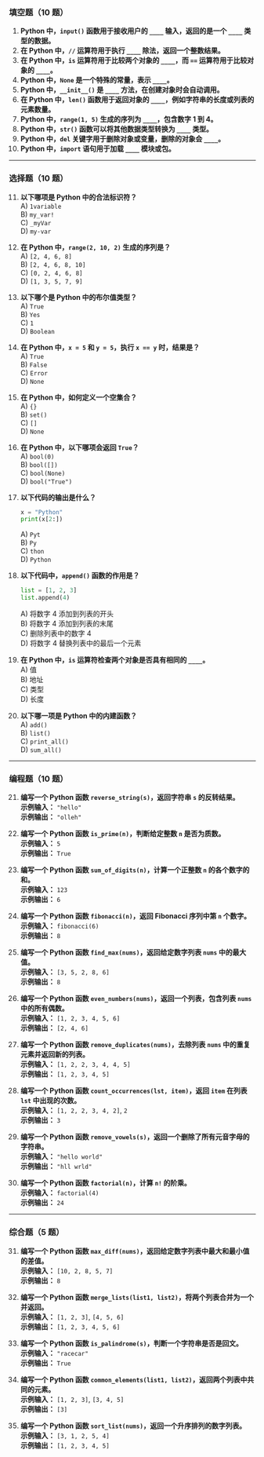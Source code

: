 
### **填空题（10 题）**

1. **Python 中，`input()` 函数用于接收用户的 `____` 输入，返回的是一个 `____` 类型的数据。**
2. **在 Python 中，`//` 运算符用于执行 `____` 除法，返回一个整数结果。**
3. **在 Python 中，`is` 运算符用于比较两个对象的 `____`，而 `==` 运算符用于比较对象的 `____`。**
4. **Python 中，`None` 是一个特殊的常量，表示 `____`。**
5. **Python 中，`__init__()` 是 `____` 方法，在创建对象时会自动调用。**
6. **在 Python 中，`len()` 函数用于返回对象的 `____`，例如字符串的长度或列表的元素数量。**
7. **Python 中，`range(1, 5)` 生成的序列为 `____`，包含数字 1 到 4。**
8. **Python 中，`str()` 函数可以将其他数据类型转换为 `____` 类型。**
9. **Python 中，`del` 关键字用于删除对象或变量，删除的对象会 `____`。**
10. **Python 中，`import` 语句用于加载 `____` 模块或包。**

---

### **选择题（10 题）**

11. **以下哪项是 Python 中的合法标识符？**  
    A) `1variable`  
    B) `my_var!`  
    C) `_myVar`  
    D) `my-var`
    
12. **在 Python 中，`range(2, 10, 2)` 生成的序列是？**  
    A) `[2, 4, 6, 8]`  
    B) `[2, 4, 6, 8, 10]`  
    C) `[0, 2, 4, 6, 8]`  
    D) `[1, 3, 5, 7, 9]`
    
13. **以下哪个是 Python 中的布尔值类型？**  
    A) `True`  
    B) `Yes`  
    C) `1`  
    D) `Boolean`
    
14. **在 Python 中，`x = 5` 和 `y = 5`，执行 `x == y` 时，结果是？**  
    A) `True`  
    B) `False`  
    C) `Error`  
    D) `None`
    
15. **在 Python 中，如何定义一个空集合？**  
    A) `{}`  
    B) `set()`  
    C) `[]`  
    D) `None`
    
16. **在 Python 中，以下哪项会返回 `True`？**  
    A) `bool(0)`  
    B) `bool([])`  
    C) `bool(None)`  
    D) `bool("True")`
    
17. **以下代码的输出是什么？**
    
    ```python
    x = "Python"
    print(x[2:])
    ```
    
    A) `Pyt`  
    B) `Py`  
    C) `thon`  
    D) `Python`
    
18. **以下代码中，`append()` 函数的作用是？**
    
    ```python
    list = [1, 2, 3]
    list.append(4)
    ```
    
    A) 将数字 4 添加到列表的开头  
    B) 将数字 4 添加到列表的末尾  
    C) 删除列表中的数字 4  
    D) 将数字 4 替换列表中的最后一个元素
    
19. **在 Python 中，`is` 运算符检查两个对象是否具有相同的 `____`。**  
    A) 值  
    B) 地址  
    C) 类型  
    D) 长度
    
20. **以下哪一项是 Python 中的内建函数？**  
    A) `add()`  
    B) `list()`  
    C) `print_all()`  
    D) `sum_all()`
    

---

### **编程题（10 题）**

21. **编写一个 Python 函数 `reverse_string(s)`，返回字符串 `s` 的反转结果。**  
    **示例输入：** `"hello"`  
    **示例输出：** `"olleh"`
    
22. **编写一个 Python 函数 `is_prime(n)`，判断给定整数 `n` 是否为质数。**  
    **示例输入：** `5`  
    **示例输出：** `True`
    
23. **编写一个 Python 函数 `sum_of_digits(n)`，计算一个正整数 `n` 的各个数字的和。**  
    **示例输入：** `123`  
    **示例输出：** `6`
    
24. **编写一个 Python 函数 `fibonacci(n)`，返回 Fibonacci 序列中第 `n` 个数字。**  
    **示例输入：** `fibonacci(6)`  
    **示例输出：** `8`
    
25. **编写一个 Python 函数 `find_max(nums)`，返回给定数字列表 `nums` 中的最大值。**  
    **示例输入：** `[3, 5, 2, 8, 6]`  
    **示例输出：** `8`
    
26. **编写一个 Python 函数 `even_numbers(nums)`，返回一个列表，包含列表 `nums` 中的所有偶数。**  
    **示例输入：** `[1, 2, 3, 4, 5, 6]`  
    **示例输出：** `[2, 4, 6]`
    
27. **编写一个 Python 函数 `remove_duplicates(nums)`，去除列表 `nums` 中的重复元素并返回新的列表。**  
    **示例输入：** `[1, 2, 2, 3, 4, 4, 5]`  
    **示例输出：** `[1, 2, 3, 4, 5]`
    
28. **编写一个 Python 函数 `count_occurrences(lst, item)`，返回 `item` 在列表 `lst` 中出现的次数。**  
    **示例输入：** `[1, 2, 2, 3, 4, 2]`, `2`  
    **示例输出：** `3`
    
29. **编写一个 Python 函数 `remove_vowels(s)`，返回一个删除了所有元音字母的字符串。**  
    **示例输入：** `"hello world"`  
    **示例输出：** `"hll wrld"`
    
30. **编写一个 Python 函数 `factorial(n)`，计算 `n!` 的阶乘。**  
    **示例输入：** `factorial(4)`  
    **示例输出：** `24`
    

---

### **综合题（5 题）**

31. **编写一个 Python 函数 `max_diff(nums)`，返回给定数字列表中最大和最小值的差值。**  
    **示例输入：** `[10, 2, 8, 5, 7]`  
    **示例输出：** `8`
    
32. **编写一个 Python 函数 `merge_lists(list1, list2)`，将两个列表合并为一个并返回。**  
    **示例输入：** `[1, 2, 3]`, `[4, 5, 6]`  
    **示例输出：** `[1, 2, 3, 4, 5, 6]`
    
33. **编写一个 Python 函数 `is_palindrome(s)`，判断一个字符串是否是回文。**  
    **示例输入：** `"racecar"`  
    **示例输出：** `True`
    
34. **编写一个 Python 函数 `common_elements(list1, list2)`，返回两个列表中共同的元素。**  
    **示例输入：** `[1, 2, 3]`, `[3, 4, 5]`  
    **示例输出：** `[3]`
    
35. **编写一个 Python 函数 `sort_list(nums)`，返回一个升序排列的数字列表。**  
    **示例输入：** `[3, 1, 2, 5, 4]`  
    **示例输出：** `[1, 2, 3, 4, 5]`
    
